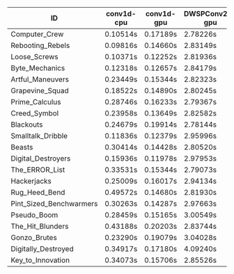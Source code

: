 |ID|conv1d-cpu|conv1d-gpu|DWSPConv2D-gpu|gemm-gpu|avg|
|-|-|-|-|-|-|
|Computer_Crew|0.10514s|0.17189s|2.78226s|1.66190s|1.18030s|
|Rebooting_Rebels|0.09816s|0.14660s|2.83149s|1.65895s|1.18380s|
|Loose_Screws|0.10371s|0.12252s|2.81936s|1.75231s|1.19948s|
|Byte_Mechanics|0.12318s|0.12657s|2.84179s|1.74667s|1.20955s|
|Artful_Maneuvers|0.23449s|0.15344s|2.82323s|1.68050s|1.22291s|
|Grapevine_Squad|0.18522s|0.14890s|2.80245s|1.75637s|1.22324s|
|Prime_Calculus|0.28746s|0.16233s|2.79367s|1.67300s|1.22912s|
|Creed_Symbol|0.23958s|0.13649s|2.82582s|1.73405s|1.23398s|
|Blackouts|0.24679s|0.19914s|2.78144s|1.71439s|1.23544s|
|Smalltalk_Dribble|0.11836s|0.12379s|2.95996s|1.75451s|1.23916s|
|Beasts|0.30414s|0.14428s|2.80520s|1.86471s|1.27958s|
|Digital_Destroyers|0.15936s|0.11978s|2.97953s|1.89083s|1.28737s|
|The_ERROR_List|0.33531s|0.15344s|2.79073s|1.87194s|1.28785s|
|Hackerjacks|0.25009s|0.16017s|2.94134s|1.86358s|1.30379s|
|Rug_Heed_Bend|0.49572s|0.14680s|2.81930s|1.82776s|1.32240s|
|Pint_Sized_Benchwarmers|0.30263s|0.14287s|2.97663s|1.86973s|1.32296s|
|Pseudo_Boom|0.28459s|0.15165s|3.00549s|1.89702s|1.33468s|
|The_Hit_Blunders|0.43188s|0.20203s|2.83744s|1.88029s|1.33791s|
|Gonzo_Brutes|0.23290s|0.19079s|3.04028s|1.90267s|1.34166s|
|Digitally_Destroyed|0.34917s|0.17180s|4.09240s|2.49032s|1.77592s|
|Key_to_Innovation|0.34073s|0.15706s|2.85526s|infs|infs|

